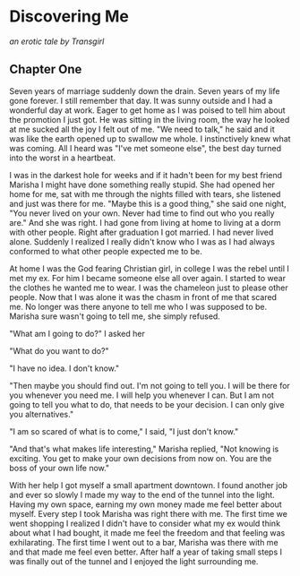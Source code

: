# Discovering Me
_an erotic tale by Transgirl_

## Chapter One
Seven years of marriage suddenly down the drain. Seven years of my life gone
forever. I still remember that day. It was sunny outside and I had a wonderful
day at work. Eager to get home as I was poised to tell him about the promotion
I just got. He was sitting in the living room, the way he looked at me sucked
all the joy I felt out of me. "We need to talk," he said and it was like the
earth opened up to swallow me whole. I instinctively knew what was coming. All
I heard was "I've met someone else", the best day turned into the worst in a
heartbeat.

I was in the darkest hole for weeks and if it hadn't been for my best friend
Marisha I might have done something really stupid. She had opened her home for
me, sat with me through the nights filled with tears, she listened and just was
there for me. "Maybe this is a good thing," she said one night, "You never
lived on your own. Never had time to find out who you really are." And she was
right. I had gone from living at home to living at a dorm with other people.
Right after graduation I got married. I had never lived alone. Suddenly I
realized I really didn't know who I was as I had always conformed to what other
people expected me to be.

At home I was the God fearing Christian girl, in college I was the rebel until
I met my ex. For him I became someone else all over again. I started to wear
the clothes he wanted me to wear. I was the chameleon just to please other
people. Now that I was alone it was the chasm in front of me that scared me. No
longer was there anyone to tell me who I was supposed to be. Marisha sure
wasn't going to tell me, she simply refused.

"What am I going to do?" I asked her

"What do you want to do?"

"I have no idea. I don't know."

"Then maybe you should find out. I'm not going to tell you. I will be there for
you whenever you need me. I will help you whenever I can. But I am not going to
tell you what to do, that needs to be your decision. I can only give you
alternatives."

"I am so scared of what is to come," I said, "I just don't know."

"And that's what makes life interesting," Marisha replied, "Not knowing is
exciting. You get to make your own decisions from now on. You are the boss of
your own life now."

With her help I got myself a small apartment downtown. I found another job and
ever so slowly I made my way to the end of the tunnel into the light. Having my
own space, earning my own money made me feel better about myself. Every step I
took Marisha was right there with me. The first time we went shopping I
realized I didn't have to consider what my ex would think about what I had
bought, it made me feel the freedom and that feeling was exhilarating. The
first time I went out to a bar, Marisha was there with me and that made me feel
even better. After half a year of taking small steps I was finally out of the
tunnel and I enjoyed the light surrounding me.


